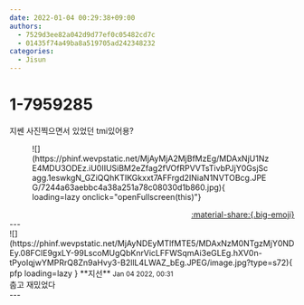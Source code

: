 ```yaml
---
date: 2022-01-04 00:29:38+09:00
authors:
  - 7529d3ee82a042d9d77ef0c05482cd7c
  - 01435f74a49ba8a519705ad242348232
categories:
  - Jisun
---
```


# 1-7959285

<div class="post-container" markdown="1">
<div class="content-container md-sidebar__scrollwrap" markdown="1">

지쎈 사진찍으면서 있었던 tmi있어용?
<figure markdown="1">
![](https://phinf.wevpstatic.net/MjAyMjA2MjBfMzEg/MDAxNjU1NzE4MDU3ODEz.iU0IIUSiBM2eZfag2fVOfRPVVTsTivbPJjY0GsjScagg.1eswkgN_GZiQQhKTIKGkxxt7AFFrgd2INiaN1NVTOBcg.JPEG/7244a63aebbc4a38a251a78c08030d1b860.jpg){ loading=lazy onclick="openFullscreen(this)"}
</figure>


</div>
</div>

<div style="text-align: right;" markdown="1">
<a href="https://weverse.io/fromis9/fanpost/1-7959285" style="text-align: right;">:material-share:{.big-emoji}</a>
</div>
---

<div class="comments-container md-sidebar__scrollwrap" markdown="1">
<div class="comment" markdown="1">
<div class='id-container' markdown="1">
![](https://phinf.wevpstatic.net/MjAyNDEyMTlfMTE5/MDAxNzM0NTgzMjY0NDEy.08FClE9gxLY-99LscoMUgQbKnrVicLFFWSqmAi3eGLEg.hXV0n-tPyoIqjwYMPRrQ8Zn9aHvy3-B2llL4LWAZ_bEg.JPEG/image.jpg?type=s72){ pfp loading=lazy }
**<span class="artist">지선</span>** <small>Jan 04 2022, 00:31</small><br>
</div>
<div class='comment-body' markdown="1">
춥고 재밌었다
</div>
</div>
</div>
---
